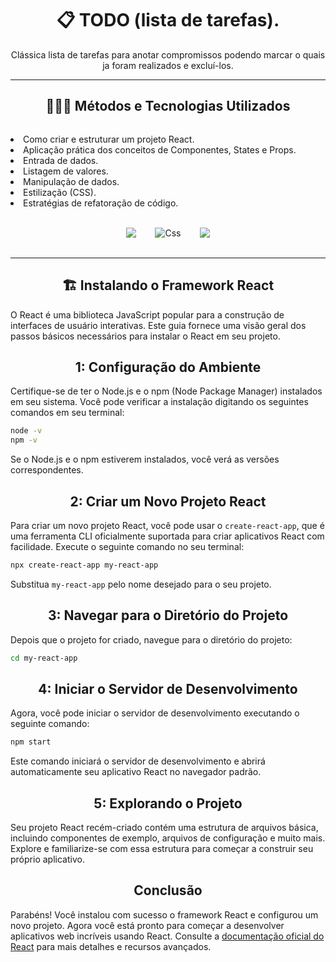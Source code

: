 <h1 align="center">📋 TODO (lista de tarefas).</h1>
<p align="center">Clássica lista de tarefas para anotar compromissos podendo marcar o quais ja foram realizados e excluí-los.</p>

---
<div>
    <h2 style="display: flex; justify-content: center">🧑🏼‍💻 Métodos e Tecnologias Utilizados</h2>
    <p style="display: flex; justify-content: center">
        <li>Como criar e estruturar um projeto React.<br>
        <li>Aplicação prática dos conceitos de Componentes, States e Props.<br>
        <li>Entrada de dados.</li>
        <li>Listagem de valores.</li>
        <li>Manipulação de dados.</li>
        <li>Estilização (CSS).</li>
        <li>Estratégias de refatoração de código.</li>
    </p>
</div><br>

<div style=" display: flex; justify-content: center; align-items: center; gap: 30px">
    <img align="center" src="https://img.shields.io/badge/React-20232A?style=for-the-badge&logo=react&logoColor=61DAFB"/>
    <img align="center" alt="Css" src="https://img.shields.io/badge/CSS3-1572B6?style=for-the-badge&logo=css3&logoColor=white"/>
    <img align="center" src="https://img.shields.io/badge/Node.js-43853D?style=for-the-badge&logo=node.js&logoColor=white"/>
</div><br>

---

<h2 style="display: flex; justify-content: center">🏗️ Instalando o Framework React</h2>

O React é uma biblioteca JavaScript popular para a construção de interfaces de usuário interativas. Este guia fornece uma visão geral dos passos básicos necessários para instalar o React em seu projeto.

<h2 style="display: flex; justify-content: center"> 1: Configuração do Ambiente </h2>

Certifique-se de ter o Node.js e o npm (Node Package Manager) instalados em seu sistema. Você pode verificar a instalação digitando os seguintes comandos em seu terminal:

```bash
node -v
npm -v
```

Se o Node.js e o npm estiverem instalados, você verá as versões correspondentes.

<h2 style="display: flex; justify-content: center"> 2: Criar um Novo Projeto React </h2>

Para criar um novo projeto React, você pode usar o `create-react-app`, que é uma ferramenta CLI oficialmente suportada para criar aplicativos React com facilidade. Execute o seguinte comando no seu terminal:

```bash
npx create-react-app my-react-app
```

Substitua `my-react-app` pelo nome desejado para o seu projeto.

<h2 style="display: flex; justify-content: center"> 3: Navegar para o Diretório do Projeto</h2>

Depois que o projeto for criado, navegue para o diretório do projeto:

```bash
cd my-react-app
```

<h2 style="display: flex; justify-content: center"> 4: Iniciar o Servidor de Desenvolvimento</h2>

Agora, você pode iniciar o servidor de desenvolvimento executando o seguinte comando:

```bash
npm start
```

Este comando iniciará o servidor de desenvolvimento e abrirá automaticamente seu aplicativo React no navegador padrão.

<h2 style="display: flex; justify-content: center"> 5: Explorando o Projeto</h2>

Seu projeto React recém-criado contém uma estrutura de arquivos básica, incluindo componentes de exemplo, arquivos de configuração e muito mais. Explore e familiarize-se com essa estrutura para começar a construir seu próprio aplicativo.

<h2 style="display: flex; justify-content: center"> Conclusão</h2>

Parabéns! Você instalou com sucesso o framework React e configurou um novo projeto. Agora você está pronto para começar a desenvolver aplicativos web incríveis usando React. Consulte a [documentação oficial do React](https://reactjs.org/) para mais detalhes e recursos avançados.
